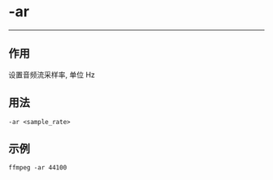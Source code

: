 # -ar

---

## 作用

设置音频流采样率, 单位 Hz

## 用法

```shell
-ar <sample_rate>
```

## 示例

```shell
ffmpeg -ar 44100
```
